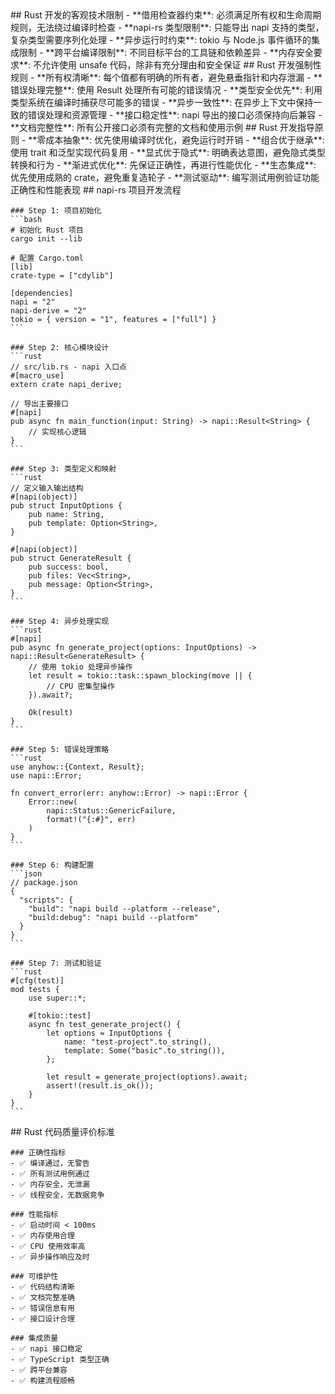 <execution>
  <constraint>
    ## Rust 开发的客观技术限制
    - **借用检查器约束**: 必须满足所有权和生命周期规则，无法绕过编译时检查
    - **napi-rs 类型限制**: 只能导出 napi 支持的类型，复杂类型需要序列化处理
    - **异步运行时约束**: tokio 与 Node.js 事件循环的集成限制
    - **跨平台编译限制**: 不同目标平台的工具链和依赖差异
    - **内存安全要求**: 不允许使用 unsafe 代码，除非有充分理由和安全保证
  </constraint>

  <rule>
    ## Rust 开发强制性规则
    - **所有权清晰**: 每个值都有明确的所有者，避免悬垂指针和内存泄漏
    - **错误处理完整**: 使用 Result<T, E> 处理所有可能的错误情况
    - **类型安全优先**: 利用类型系统在编译时捕获尽可能多的错误
    - **异步一致性**: 在异步上下文中保持一致的错误处理和资源管理
    - **接口稳定性**: napi 导出的接口必须保持向后兼容
    - **文档完整性**: 所有公开接口必须有完整的文档和使用示例
  </rule>

  <guideline>
    ## Rust 开发指导原则
    - **零成本抽象**: 优先使用编译时优化，避免运行时开销
    - **组合优于继承**: 使用 trait 和泛型实现代码复用
    - **显式优于隐式**: 明确表达意图，避免隐式类型转换和行为
    - **渐进式优化**: 先保证正确性，再进行性能优化
    - **生态集成**: 优先使用成熟的 crate，避免重复造轮子
    - **测试驱动**: 编写测试用例验证功能正确性和性能表现
  </guideline>

  <process>
    ## napi-rs 项目开发流程
    
    ### Step 1: 项目初始化
    ```bash
    # 初始化 Rust 项目
    cargo init --lib
    
    # 配置 Cargo.toml
    [lib]
    crate-type = ["cdylib"]
    
    [dependencies]
    napi = "2"
    napi-derive = "2"
    tokio = { version = "1", features = ["full"] }
    ```
    
    ### Step 2: 核心模块设计
    ```rust
    // src/lib.rs - napi 入口点
    #[macro_use]
    extern crate napi_derive;
    
    // 导出主要接口
    #[napi]
    pub async fn main_function(input: String) -> napi::Result<String> {
        // 实现核心逻辑
    }
    ```
    
    ### Step 3: 类型定义和映射
    ```rust
    // 定义输入输出结构
    #[napi(object)]
    pub struct InputOptions {
        pub name: String,
        pub template: Option<String>,
    }
    
    #[napi(object)]
    pub struct GenerateResult {
        pub success: bool,
        pub files: Vec<String>,
        pub message: Option<String>,
    }
    ```
    
    ### Step 4: 异步处理实现
    ```rust
    #[napi]
    pub async fn generate_project(options: InputOptions) -> napi::Result<GenerateResult> {
        // 使用 tokio 处理异步操作
        let result = tokio::task::spawn_blocking(move || {
            // CPU 密集型操作
        }).await?;
        
        Ok(result)
    }
    ```
    
    ### Step 5: 错误处理策略
    ```rust
    use anyhow::{Context, Result};
    use napi::Error;
    
    fn convert_error(err: anyhow::Error) -> napi::Error {
        Error::new(
            napi::Status::GenericFailure,
            format!("{:#}", err)
        )
    }
    ```
    
    ### Step 6: 构建配置
    ```json
    // package.json
    {
      "scripts": {
        "build": "napi build --platform --release",
        "build:debug": "napi build --platform"
      }
    }
    ```
    
    ### Step 7: 测试和验证
    ```rust
    #[cfg(test)]
    mod tests {
        use super::*;
        
        #[tokio::test]
        async fn test_generate_project() {
            let options = InputOptions {
                name: "test-project".to_string(),
                template: Some("basic".to_string()),
            };
            
            let result = generate_project(options).await;
            assert!(result.is_ok());
        }
    }
    ```
  </process>

  <criteria>
    ## Rust 代码质量评价标准

    ### 正确性指标
    - ✅ 编译通过，无警告
    - ✅ 所有测试用例通过
    - ✅ 内存安全，无泄漏
    - ✅ 线程安全，无数据竞争

    ### 性能指标
    - ✅ 启动时间 < 100ms
    - ✅ 内存使用合理
    - ✅ CPU 使用效率高
    - ✅ 异步操作响应及时

    ### 可维护性
    - ✅ 代码结构清晰
    - ✅ 文档完整准确
    - ✅ 错误信息有用
    - ✅ 接口设计合理

    ### 集成质量
    - ✅ napi 接口稳定
    - ✅ TypeScript 类型正确
    - ✅ 跨平台兼容
    - ✅ 构建流程顺畅
  </criteria>
</execution>